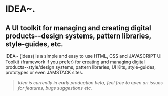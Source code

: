 # IDEA~.

## A UI toolkit for managing and creating digital products--design systems, pattern libraries, style-guides, etc.

IDEA~ (ideas) is a simple and easy to use HTML, CSS and JAVASCRIPT UI Toolkit (framework if you prefer) for creating and managing digital products--style/design systems, pattern libraries, UI Kits, style-guides, prototypes or even JAMSTACK sites.

> _Idea is currently in early production beta, feel free to open an issues for features, bugs suggestions etc._
